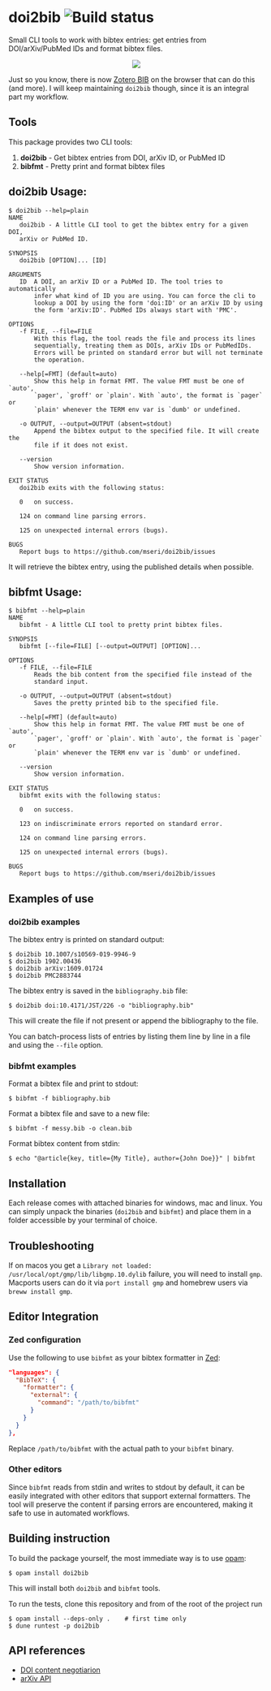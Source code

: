 # doi2bib ![Build status](https://github.com/mseri/doi2bib/workflows/Main%20workflow/badge.svg)
Small CLI tools to work with bibtex entries: get entries from DOI/arXiv/PubMed IDs and format bibtex files.

<p align="center">
<img src="https://raw.githubusercontent.com/mseri/doi2bib/refs/heads/main/logo.svg"/>
</p>

Just so you know, there is now [Zotero BIB](https://zbib.org/) on the browser that can do this
(and more). I will keep maintaining `doi2bib` though, since it is an integral part my workflow.

## Tools

This package provides two CLI tools:

1. **doi2bib** - Get bibtex entries from DOI, arXiv ID, or PubMed ID
2. **bibfmt** - Pretty print and format bibtex files

## doi2bib Usage:

    $ doi2bib --help=plain
    NAME
       doi2bib - A little CLI tool to get the bibtex entry for a given DOI,
       arXiv or PubMed ID.

    SYNOPSIS
       doi2bib [OPTION]... [ID]

    ARGUMENTS
       ID  A DOI, an arXiv ID or a PubMed ID. The tool tries to automatically
           infer what kind of ID you are using. You can force the cli to
           lookup a DOI by using the form 'doi:ID' or an arXiv ID by using
           the form 'arXiv:ID'. PubMed IDs always start with 'PMC'.

    OPTIONS
       -f FILE, --file=FILE
           With this flag, the tool reads the file and process its lines
           sequentially, treating them as DOIs, arXiv IDs or PubMedIDs.
           Errors will be printed on standard error but will not terminate
           the operation.

       --help[=FMT] (default=auto)
           Show this help in format FMT. The value FMT must be one of `auto',
           `pager', `groff' or `plain'. With `auto', the format is `pager` or
           `plain' whenever the TERM env var is `dumb' or undefined.

       -o OUTPUT, --output=OUTPUT (absent=stdout)
           Append the bibtex output to the specified file. It will create the
           file if it does not exist.

       --version
           Show version information.

    EXIT STATUS
       doi2bib exits with the following status:

       0   on success.

       124 on command line parsing errors.

       125 on unexpected internal errors (bugs).

    BUGS
       Report bugs to https://github.com/mseri/doi2bib/issues

It will retrieve the bibtex entry, using the published details when possible.

## bibfmt Usage:

    $ bibfmt --help=plain
    NAME
       bibfmt - A little CLI tool to pretty print bibtex files.

    SYNOPSIS
       bibfmt [--file=FILE] [--output=OUTPUT] [OPTION]...

    OPTIONS
       -f FILE, --file=FILE
           Reads the bib content from the specified file instead of the
           standard input.

       -o OUTPUT, --output=OUTPUT (absent=stdout)
           Saves the pretty printed bib to the specified file.

       --help[=FMT] (default=auto)
           Show this help in format FMT. The value FMT must be one of `auto',
           `pager', `groff' or `plain'. With `auto', the format is `pager` or
           `plain' whenever the TERM env var is `dumb' or undefined.

       --version
           Show version information.

    EXIT STATUS
       bibfmt exits with the following status:

       0   on success.

       123 on indiscriminate errors reported on standard error.

       124 on command line parsing errors.

       125 on unexpected internal errors (bugs).

    BUGS
       Report bugs to https://github.com/mseri/doi2bib/issues

## Examples of use

### doi2bib examples

The bibtex entry is printed on standard output:

    $ doi2bib 10.1007/s10569-019-9946-9
    $ doi2bib 1902.00436
    $ doi2bib arXiv:1609.01724
    $ doi2bib PMC2883744

The bibtex entry is saved in the `bibliography.bib` file:

    $ doi2bib doi:10.4171/JST/226 -o "bibliography.bib"

This will create the file if not present or append the
bibliography to the file.

You can batch-process lists of entries by listing them
line by line in a file and using the `--file` option.

### bibfmt examples

Format a bibtex file and print to stdout:

    $ bibfmt -f bibliography.bib

Format a bibtex file and save to a new file:

    $ bibfmt -f messy.bib -o clean.bib

Format bibtex content from stdin:

    $ echo "@article{key, title={My Title}, author={John Doe}}" | bibfmt

## Installation

Each release comes with attached binaries for windows, mac and linux. You can simply
unpack the binaries (`doi2bib` and `bibfmt`) and place them in a folder accessible by your terminal of choice.

## Troubleshooting

If on macos you get a `Library not loaded: /usr/local/opt/gmp/lib/libgmp.10.dylib`
failure, you will need to install `gmp`. Macports users can do it via `port install gmp`
and homebrew users via `breww install gmp`.

## Editor Integration

### Zed configuration

Use the following to use `bibfmt` as your bibtex formatter in [Zed](https://zed.dev):

```json
"languages": {
  "BibTeX": {
    "formatter": {
      "external": {
        "command": "/path/to/bibfmt"
      }
    }
  }
},
```

Replace `/path/to/bibfmt` with the actual path to your `bibfmt` binary.

### Other editors

Since `bibfmt` reads from stdin and writes to stdout by default, it can be easily integrated
with other editors that support external formatters. The tool will preserve the content
if parsing errors are encountered, making it safe to use in automated workflows.

## Building instruction

To build the package yourself, the most immediate way is to use [opam](https://opam.ocaml.org/):

    $ opam install doi2bib

This will install both `doi2bib` and `bibfmt` tools.

To run the tests, clone this repository and from of the root of the project run

    $ opam install --deps-only .    # first time only
    $ dune runtest -p doi2bib

## API references

- [DOI content negotiarion](https://citation.crosscite.org/docs.html)
- [arXiv API](https://arxiv.org/help/api/index)
